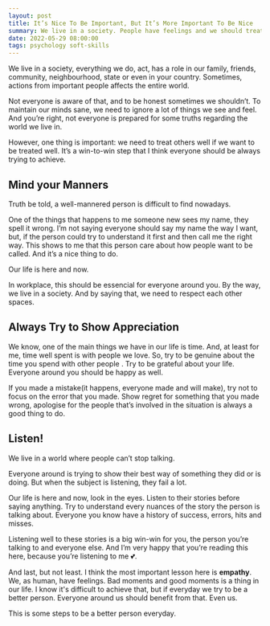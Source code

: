 ```yaml
---
layout: post
title: It’s Nice To Be Important, But It’s More Important To Be Nice
summary: We live in a society. People have feelings and we should treat well if we want to be treated well. Treating other people well is a key to be treated well.
date: 2022-05-29 08:00:00
tags: psychology soft-skills
---
```


We live in a society, everything we do, act, has a role in our family, friends, community, neighbourhood, state or even in your country. Sometimes, actions from important people affects the entire world.

Not everyone is aware of that, and to be honest sometimes we shouldn’t. To maintain our minds sane, we need to ignore a lot of things we see and feel. And you’re right, not everyone is prepared for some truths regarding the world we live in.

However, one thing is important: we need to treat others well if we want to be treated well. It’s a win-to-win step that I think everyone should be always trying to achieve.

## Mind your Manners

Truth be told, a well-mannered person is difficult to find nowadays.

One of the things that happens to me someone new sees my name, they spell it wrong. I’m not saying everyone should say my name the way I want, but, if the person could try to understand it first and then call me the right way. This shows to me that this person care about how people want to be called. And it’s a nice thing to do.

Our life is here and now.

In workplace, this should be essencial for everyone around you. By the way, we live in a society. And by saying that, we need to respect each other spaces.

## Always Try to Show Appreciation

We know, one of the main things we have in our life is time. And, at least for me, time well spent is with people we love. So, try to be genuine about the time you spend with other people . Try to be grateful about your life. Everyone around you should be happy as well.

If you made a mistake(it happens, everyone made and will make), try not to focus on the error that you made. Show regret for something that you made wrong, apologise for the people that’s involved in the situation is always a good thing to do.

## Listen!

We live in a world where people can’t stop talking.

Everyone around is trying to show their best way of something they did or is doing. But when the subject is listening, they fail a lot.

Our life is here and now, look in the eyes. Listen to their stories before saying anything. Try to understand every nuances of the story the person is talking about. Everyone you know have a history of success, errors, hits and misses.

Listening well to these stories is a big win-win for you, the person you’re talking to and everyone else. And I’m very happy that you’re reading this here, because you’re listening to me 💕.

And last, but not least. I think the most important lesson here is **empathy**. We, as human, have feelings. Bad moments and good moments is a thing in our life. I know it's difficult to achieve that, but if everyday we try to be a better person. Everyone around us should benefit from that. Even us.

This is some steps to be a better person everyday.